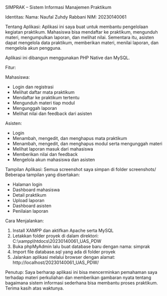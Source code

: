 SIMPRAK – Sistem Informasi Manajemen Praktikum

Identitas:
Nama: Naufal Zuhdy Rabbani
NIM: 20230140061

Tentang Aplikasi:
Aplikasi ini saya buat untuk membantu pengelolaan kegiatan praktikum. Mahasiswa bisa mendaftar ke praktikum, mengunduh materi, mengumpulkan laporan, dan melihat nilai. Sementara itu, asisten dapat mengelola data praktikum, memberikan materi, menilai laporan, dan mengelola akun pengguna.

Aplikasi ini dibangun menggunakan PHP Native dan MySQL.

Fitur:

Mahasiswa:
- Login dan registrasi
- Melihat daftar mata praktikum
- Mendaftar ke praktikum tertentu
- Mengunduh materi tiap modul
- Mengunggah laporan
- Melihat nilai dan feedback dari asisten

Asisten:
- Login
- Menambah, mengedit, dan menghapus mata praktikum
- Menambah, mengedit, dan menghapus modul serta mengunggah materi
- Melihat laporan masuk dari mahasiswa
- Memberikan nilai dan feedback
- Mengelola akun mahasiswa dan asisten

Tampilan Aplikasi:
Semua screenshot saya simpan di folder screenshots/
Beberapa tampilan yang disertakan:
- Halaman login
- Dashboard mahasiswa
- Detail praktikum
- Upload laporan
- Dashboard asisten
- Penilaian laporan

Cara Menjalankan:
1. Install XAMPP dan aktifkan Apache serta MySQL
2. Letakkan folder proyek di dalam direktori: C:\xampp\htdocs\20230140061_UAS_PDW
3. Buka phpMyAdmin lalu buat database baru dengan nama: simprak
4. Import file database.sql yang ada di folder proyek
5. Jalankan aplikasi melalui browser dengan alamat: http://localhost/20230140061_UAS_PDW/

Penutup:
Saya berharap aplikasi ini bisa mencerminkan pemahaman saya terhadap materi perkuliahan dan memberikan gambaran nyata tentang bagaimana sistem informasi sederhana bisa membantu proses praktikum.
Terima kasih atas waktunya.
